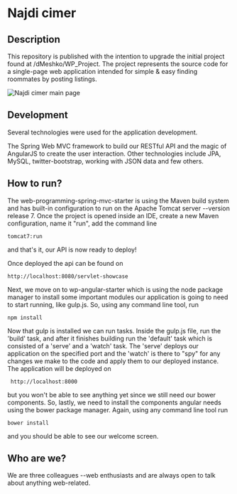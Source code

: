 # Najdi cimer

## Description
This repository is published with the intention to upgrade the initial project found at /dMeshko/WP_Project.
The project represents the source code for a single-page web application intended for simple & easy finding roommates by posting listings.

![Najdi cimer main page](http://i.imgur.com/A4q8DEe.png)

## Development
Several technologies were used for the application development. 

The Spring Web MVC framework to build our RESTful API and the magic of AngularJS to create the user interaction. Other technologies include JPA, MySQL, twitter-bootstrap, working with JSON data and few others.

## How to run?
The web-programming-spring-mvc-starter is using the Maven build system and has built-in configuration to run on the Apache Tomcat server --version release 7. Once the project is opened inside an IDE, create a new Maven configuration, name it "run", add the command line

    tomcat7:run
and that's it, our API is now ready to deploy!

Once deployed the api can be found on 

    http://localhost:8080/servlet-showcase
Next, we move on to wp-angular-starter which is using the node package manager to install some important modules our application is going to need to start running, like gulp.js. So, using any command line tool, run

    npm install
Now that gulp is installed we can run tasks. Inside the gulp.js file, run the 'build' task, and after it finishes building run the 'default' task which is consisted of a 'serve' and a 'watch' task. The 'serve' deploys our application on the specified port and the 'watch' is there to "spy" for any changes we make to the code and apply them to our deployed instance. The application will be deployed on 

     http://localhost:8000
but you won't be able to see anything yet since we still need our bower components.
So, lastly, we need to install the components angular needs using the bower package manager. Again, using any command line tool run

    bower install
and you should be able to see our welcome screen.

## Who are we?
We are three colleagues --web enthusiasts and are always open to talk about anything web-related.

